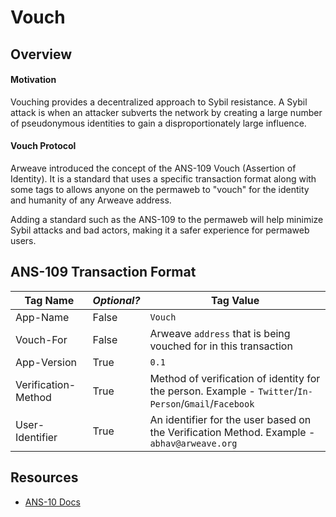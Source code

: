 # Vouch

## Overview

#### Motivation

Vouching provides a decentralized approach to Sybil resistance. A Sybil attack is when an attacker subverts the network by creating a large number of pseudonymous identities to gain a disproportionately large influence.

#### Vouch Protocol

Arweave introduced the concept of the ANS-109 Vouch (Assertion of Identity). It is a standard that uses a specific transaction format along with some tags to allows anyone on the permaweb to "vouch" for the identity and humanity of any Arweave address.

Adding a standard such as the ANS-109 to the permaweb will help minimize Sybil attacks and bad actors, making it a safer experience for permaweb users. 

## ANS-109 Transaction Format 
| Tag Name | _Optional?_ | Tag Value |
|---|---|---|
|App-Name|False|`Vouch`|
|Vouch-For|False|Arweave `address` that is being vouched for in this transaction|
|App-Version|True|`0.1`|
|Verification-Method|True| Method of verification of identity for the person. Example - `Twitter`/`In-Person`/`Gmail`/`Facebook`|
|User-Identifier|True|An identifier for the user based on the Verification Method. Example - `abhav@arweave.org`|

## Resources
* [ANS-10 Docs](https://github.com/ArweaveTeam/arweave-standards/blob/ans-109/ans/ANS-109.md)
